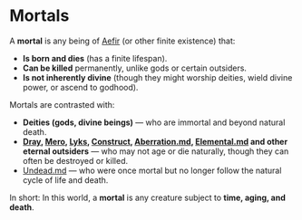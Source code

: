 # Mortals

A **mortal** is any being of [Aefir](../Realms/Aefir.md) (or other finite existence) that:

- **Is born and dies** (has a finite lifespan).
- **Can be killed** permanently, unlike gods or certain outsiders.
- **Is not inherently divine** (though they might worship deities, wield divine power, or ascend to godhood).

Mortals are contrasted with:

- **Deities (gods, divine beings)** — who are immortal and beyond natural death.
- **[Dray](../Creature%20types/Dray.md), [Mero](../Creature%20types/Mero.md), [Lyks](../Creature%20types/Lyks.md), [Construct](../Creature%20types/Construct.md), [Aberration.md](../Creature%20types/Aberration.md), [Elemental.md](../Creature%20types/Elemental.md) and other eternal outsiders** — who may not age or die naturally, though they can often be destroyed or killed.
- [Undead.md](../Creature%20types/Undead.md) — who were once mortal but no longer follow the natural cycle of life and death.


In short: In this world, a **mortal** is any creature subject to **time, aging, and death**.
